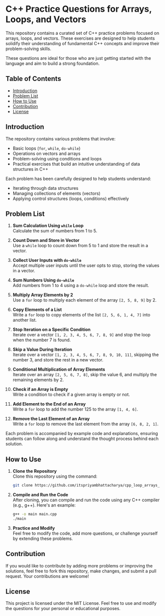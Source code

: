 # C++ Practice Questions for Arrays, Loops, and Vectors

This repository contains a curated set of C++ practice problems focused on arrays, loops, and vectors. These exercises are designed to help students solidify their understanding of fundamental C++ concepts and improve their problem-solving skills.

These questions are ideal for those who are just getting started with the language and aim to build a strong foundation.

## Table of Contents

- [Introduction](#introduction)
- [Problem List](#problem-list)
- [How to Use](#how-to-use)
- [Contribution](#contribution)
- [License](#license)

## Introduction

The repository contains various problems that involve:

- Basic loops (`for`, `while`, `do-while`)
- Operations on vectors and arrays
- Problem-solving using conditions and loops
- Practical exercises that build an intuitive understanding of data structures in C++

Each problem has been carefully designed to help students understand:

- Iterating through data structures
- Managing collections of elements (vectors)
- Applying control structures (loops, conditions) effectively

## Problem List

1. **Sum Calculation Using `while` Loop**  
   Calculate the sum of numbers from 1 to 5.

2. **Count Down and Store in Vector**  
   Use a `while` loop to count down from 5 to 1 and store the result in a vector.

3. **Collect User Inputs with `do-while`**  
   Accept multiple user inputs until the user opts to stop, storing the values in a vector.

4. **Sum Numbers Using `do-while`**  
   Add numbers from 1 to 4 using a `do-while` loop and store the result.

5. **Multiply Array Elements by 2**  
   Use a `for` loop to multiply each element of the array `[2, 5, 8, 9]` by 2.

6. **Copy Elements of a List**  
   Write a `for` loop to copy elements of the list `[2, 5, 6, 1, 4, 7]` into another list.

7. **Stop Iteration on a Specific Condition**  
   Iterate over a vector `[1, 2, 3, 4, 5, 6, 7, 8, 9]` and stop the loop when the number 7 is found.

8. **Skip a Value During Iteration**  
   Iterate over a vector `[1, 2, 3, 4, 5, 6, 7, 8, 9, 10, 11]`, skipping the number 3, and store the rest in a new vector.

9. **Conditional Multiplication of Array Elements**  
   Iterate over an array `[2, 5, 6, 7, 8]`, skip the value 6, and multiply the remaining elements by 2.

10. **Check if an Array is Empty**  
    Write a condition to check if a given array is empty or not.

11. **Add Element to the End of an Array**  
    Write a `for` loop to add the number 125 to the array `[1, 4, 6]`.

12. **Remove the Last Element of an Array**  
    Write a `for` loop to remove the last element from the array `[6, 8, 2, 1]`.

Each problem is accompanied by example code and explanations, ensuring students can follow along and understand the thought process behind each solution.

## How to Use

1. **Clone the Repository**  
   Clone this repository using the command:

   ```bash
   git clone https://github.com/itspriyambhattacharya/cpp_loop_arrays_questions_to_practice.git
   ```

2. **Compile and Run the Code**  
   After cloning, you can compile and run the code using any C++ compiler (e.g., g++). Here's an example:

   ```bash
   g++ -o main main.cpp
   ./main
   ```

3. **Practice and Modify**  
   Feel free to modify the code, add more questions, or challenge yourself by extending these problems.

## Contribution

If you would like to contribute by adding more problems or improving the solutions, feel free to fork this repository, make changes, and submit a pull request. Your contributions are welcome!

## License

This project is licensed under the MIT License. Feel free to use and modify the questions for your personal or educational purposes.
